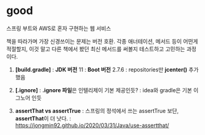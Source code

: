 # good
스프링 부트와 AWS로 혼자 구현하는 웹 서비스

책을 따라가며 가장 신경쓰이는 문제는 버전 호환.
각종 애너테이션, 메서드 등이 어떤게 적절할지, 이것 말고 다른 책에서 봤던 최신 메서드를 써볼지 
테스트하고 고민하는 과정이다.


1. **[build.gradle]**
: **JDK 버전** 11 
: **Boot 버전** 2.7.6
: repositories만 **jcenter()** 추가했음


2. **[.ignore]**
: **.ignore 파일**은 인텔리제이 기본 제공인듯?
: idea와 gradle은 기본 이그노어 인듯



3. **assertThat vs assertTrue**
: 스프링의 정석에서 쓰는 assertTrue 보단, **assertThat**이 더 낫다.
: https://jongmin92.github.io/2020/03/31/Java/use-assertthat/
